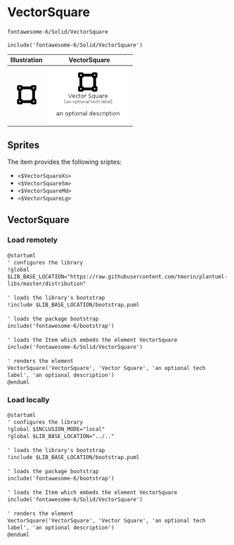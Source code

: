 # VectorSquare


```text
fontawesome-6/Solid/VectorSquare
```

```text
include('fontawesome-6/Solid/VectorSquare')
```



| Illustration | VectorSquare |
| :---: | :---: |
| ![illustration for Illustration](../../fontawesome-6/Solid/VectorSquare.png) | ![illustration for VectorSquare](../../fontawesome-6/Solid/VectorSquare.Local.png) |



## Sprites
The item provides the following sriptes:

- `<$VectorSquareXs>`
- `<$VectorSquareSm>`
- `<$VectorSquareMd>`
- `<$VectorSquareLg>`





## VectorSquare

### Load remotely
```plantuml
@startuml
' configures the library
!global $LIB_BASE_LOCATION="https://raw.githubusercontent.com/tmorin/plantuml-libs/master/distribution"

' loads the library's bootstrap
!include $LIB_BASE_LOCATION/bootstrap.puml

' loads the package bootstrap
include('fontawesome-6/bootstrap')

' loads the Item which embeds the element VectorSquare
include('fontawesome-6/Solid/VectorSquare')

' renders the element
VectorSquare('VectorSquare', 'Vector Square', 'an optional tech label', 'an optional description')
@enduml
```

### Load locally
```plantuml
@startuml
' configures the library
!global $INCLUSION_MODE="local"
!global $LIB_BASE_LOCATION="../.."

' loads the library's bootstrap
!include $LIB_BASE_LOCATION/bootstrap.puml

' loads the package bootstrap
include('fontawesome-6/bootstrap')

' loads the Item which embeds the element VectorSquare
include('fontawesome-6/Solid/VectorSquare')

' renders the element
VectorSquare('VectorSquare', 'Vector Square', 'an optional tech label', 'an optional description')
@enduml
```

